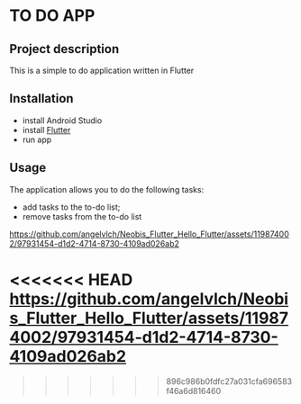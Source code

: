 # TO DO APP

## Project description
This is a simple to do application written in Flutter
## Installation
- install Android Studio
- install [Flutter](https://flutter.dev/)
- run app
## Usage
The application allows you to do the following tasks:
- add tasks to the to-do list;
- remove tasks from the to-do list
  
https://github.com/angelvlch/Neobis_Flutter_Hello_Flutter/assets/119874002/97931454-d1d2-4714-8730-4109ad026ab2

<<<<<<< HEAD
https://github.com/angelvlch/Neobis_Flutter_Hello_Flutter/assets/119874002/97931454-d1d2-4714-8730-4109ad026ab2
=======
>>>>>>> 896c986b0fdfc27a031cfa696583f46a6d816460
